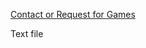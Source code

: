 [Contact or Request for Games](mailto:crunchyb34ans@protonmail.com) 

Text file <a href="downloadURL" target="https://github.com/crunchybeans990/Cracked-Games-Centre/tree/gh-pages/files" />
